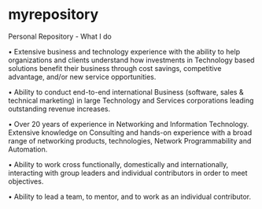 # myrepository
Personal Repository - What I do

•	Extensive business and technology experience with the ability to help organizations and clients understand how investments in Technology based solutions benefit their business through cost savings, competitive advantage, and/or new service opportunities.

•	Ability to conduct end-to-end international Business (software, sales & technical marketing) in large Technology and Services corporations leading outstanding revenue increases. 

•	Over 20 years of experience in Networking and Information Technology. Extensive knowledge on Consulting and hands-on experience with a broad range of networking products, technologies, Network Programmability and Automation. 

•	Ability to work cross functionally, domestically and internationally, interacting with group leaders and individual contributors in order to meet objectives. 

•	Ability to lead a team, to mentor, and to work as an individual contributor. 

